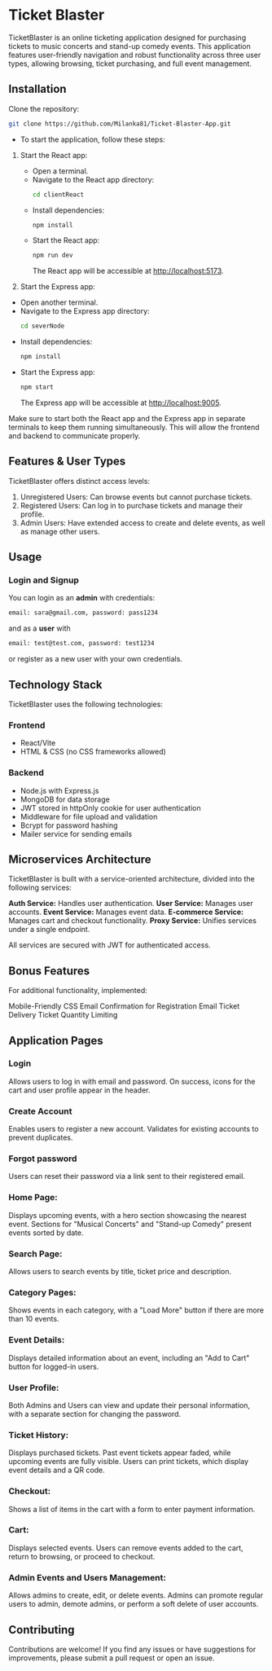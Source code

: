 # Ticket Blaster

TicketBlaster is an online ticketing application designed for purchasing tickets to music concerts and stand-up comedy events. This application features user-friendly navigation and robust functionality across three user types, allowing browsing, ticket purchasing, and full event management.

## Installation

Clone the repository:

```bash
git clone https://github.com/Milanka81/Ticket-Blaster-App.git
```

- To start the application, follow these steps:

1. Start the React app:

   - Open a terminal.
   - Navigate to the React app directory:
     ```bash
     cd clientReact
     ```
   - Install dependencies:
     ```bash
     npm install
     ```
   - Start the React app:
     ```bash
     npm run dev
     ```
     The React app will be accessible at [http://localhost:5173](http://localhost:5173).

2. Start the Express app:

- Open another terminal.
- Navigate to the Express app directory:
  ```bash
  cd severNode
  ```
- Install dependencies:
  ```bash
  npm install
  ```
- Start the Express app:
  ```bash
  npm start
  ```
  The Express app will be accessible at [http://localhost:9005](http://localhost:9005).

Make sure to start both the React app and the Express app in separate terminals to keep them running simultaneously. This will allow the frontend and backend to communicate properly.

## Features & User Types

TicketBlaster offers distinct access levels:

1. Unregistered Users: Can browse events but cannot purchase tickets.
2. Registered Users: Can log in to purchase tickets and manage their profile.
3. Admin Users: Have extended access to create and delete events, as well as manage other users.

## Usage

### Login and Signup

You can login as an **admin** with credentials:

```bash
email: sara@gmail.com, password: pass1234
```

and as a **user** with

```bash
email: test@test.com, password: test1234
```

or register as a new user with your own credentials.

## Technology Stack

TicketBlaster uses the following technologies:

### Frontend

- React/Vite
- HTML & CSS (no CSS frameworks allowed)

### Backend

- Node.js with Express.js
- MongoDB for data storage
- JWT stored in httpOnly cookie for user authentication
- Middleware for file upload and validation
- Bcrypt for password hashing
- Mailer service for sending emails

## Microservices Architecture

TicketBlaster is built with a service-oriented architecture, divided into the following services:

**Auth Service:** Handles user authentication.
**User Service:** Manages user accounts.
**Event Service:** Manages event data.
**E-commerce Service:** Manages cart and checkout functionality.
**Proxy Service:** Unifies services under a single endpoint.

All services are secured with JWT for authenticated access.

## Bonus Features

For additional functionality, implemented:

Mobile-Friendly CSS
Email Confirmation for Registration
Email Ticket Delivery
Ticket Quantity Limiting

## Application Pages

### Login

Allows users to log in with email and password. On success, icons for the cart and user profile appear in the header.

### Create Account

Enables users to register a new account. Validates for existing accounts to prevent duplicates.

### Forgot password

Users can reset their password via a link sent to their registered email.

### Home Page:

Displays upcoming events, with a hero section showcasing the nearest event. Sections for "Musical Concerts" and "Stand-up Comedy" present events sorted by date.

### Search Page:

Allows users to search events by title, ticket price and description.

### Category Pages:

Shows events in each category, with a "Load More" button if there are more than 10 events.

### Event Details:

Displays detailed information about an event, including an "Add to Cart" button for logged-in users.

### User Profile:

Both Admins and Users can view and update their personal information, with a separate section for changing the password.

### Ticket History:

Displays purchased tickets. Past event tickets appear faded, while upcoming events are fully visible. Users can print tickets, which display event details and a QR code.

### Checkout:

Shows a list of items in the cart with a form to enter payment information.

### Cart:

Displays selected events. Users can remove events added to the cart, return to browsing, or proceed to checkout.

### Admin Events and Users Management:

Allows admins to create, edit, or delete events. Admins can promote regular users to admin, demote admins, or perform a soft delete of user accounts.

## Contributing

Contributions are welcome! If you find any issues or have suggestions for improvements, please submit a pull request or open an issue.
